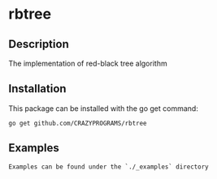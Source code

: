 # rbtree

Description
-----------

The implementation of red-black tree algorithm

Installation
------------

This package can be installed with the go get command:

    go get github.com/CRAZYPROGRAMS/rbtree
    
Examples
------------    
    Examples can be found under the `./_examples` directory
